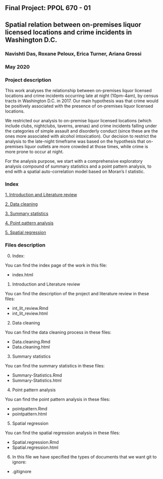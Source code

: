 ## Final Project: PPOL 670 - 01

## Spatial relation between on-premises liquor licensed locations and crime incidents in Washington D.C.

### Navishti Das, Roxane Peloux, Erica Turner, Ariana Grossi

### May 2020

### Project description

This work analyses the relationship between on-premises liquor licensed locations and crime incidents occurring late at night (10pm-4am), by census tracts in Washington D.C. in 2017. Our main hypothesis was that crime would be positively associated with the presence of on-premises liquor licensed locations.

We restricted our analysis to on-premise liquor licensed locations (which include clubs, nightclubs, taverns, arenas) and crime incidents falling under the categories of simple assault and disorderly conduct (since these are the ones more associated with alcohol intoxication). Our decision to restrict the analysis to the late-night timeframe was based on the hypothesis that on-premises liquor outlets are more crowded at those times, while crime is more prone to occur at night. 

For the analysis purpose, we start with a comprehensive exploratory analysis compound of summary statistics and a point pattern analysis, to end with a spatial auto-correlation model based on Moran’s I statistic.

### Index


[1. Introduction and Literature review](https://roxpel.github.io/DC.crime-infrastructure/int_lit_review)

[2. Data cleaning ](https://roxpel.github.io/DC.crime-infrastructure/Data.cleaning)

[3. Summary statistics](https://roxpel.github.io/DC.crime-infrastructure/Summary-Statistics)

[4. Point pattern analysis](https://roxpel.github.io/DC.crime-infrastructure/pointpattern)

[5. Spatial regression](https://roxpel.github.io/DC.crime-infrastructure/Spatial.regression)


### Files description

0. Index:

You can find the index page of the work in this file:

- index.html

1. Introduction and Literature review

You can find the description of the project and literature review in these files: 

- int_lit_review.Rmd 
- int_lit_review.html

2. Data cleaning 

You can find the data cleaning process in these files: 

- Data.cleaning.Rmd 
- Data.cleaning.html

3. Summary statistics

You can find the summary statistics in these files:

- Summary-Statistics.Rmd 
- Summary-Statistics.html

4. Point pattern analysis

You can find the point pattern analysis in these files:

- pointpattern.Rmd 
- pointpattern.html

5. Spatial regression

You can find the spatial regression analysis in these files: 

- Spatial.regression.Rmd 
- Spatial.regression.html


6. In this file we have specified the types of documents that we want git to ignore: 

- .gitignore

